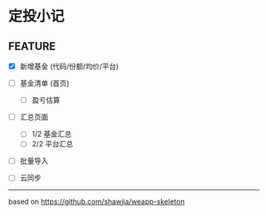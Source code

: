 # 定投小记

## FEATURE

- [x] 新增基金 (代码/份额/均价/平台)

- [ ] 基金清单 (首页)
    - [ ] 盈亏估算

- [ ] 汇总页面
    - [ ] 1/2 基金汇总
    - [ ] 2/2 平台汇总

- [ ] 批量导入

- [ ] 云同步


<hr />

based on <https://github.com/shawjia/weapp-skeleton>
